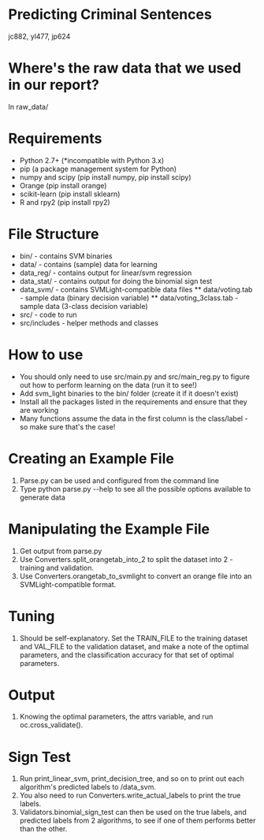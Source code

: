 Predicting Criminal Sentences
=============================
jc882, yl477, jp624

Where's the raw data that we used in our report?
================================================
In raw_data/

Requirements
============
* Python 2.7+ (*incompatible with Python 3.x)
* pip (a package management system for Python)
* numpy and scipy (pip install numpy, pip install scipy)
* Orange (pip install orange)
* scikit-learn (pip install sklearn)
* R and rpy2 (pip install rpy2)

File Structure
==============
* bin/ - contains SVM binaries
* data/ - contains (sample) data for learning
* data_reg/ - contains output for linear/svm regression
* data_stat/ - contains output for doing the binomial sign test
* data_svm/ - contains SVMLight-compatible data files
** data/voting.tab - sample data (binary decision variable)
** data/voting_3class.tab - sample data (3-class decision variable)
* src/ - code to run
* src/includes - helper methods and classes

How to use
==========
* You should only need to use src/main.py and src/main_reg.py to figure out how to perform learning on the data (run it to see!)
* Add svm_light binaries to the bin/ folder (create it if it doesn't exist)
* Install all the packages listed in the requirements and ensure that they are working
* Many functions assume the data in the first column is the class/label - so make sure that's the case!

Creating an Example File
========================
1. Parse.py can be used and configured from the command line
2. Type python parse.py --help to see all the possible options available to generate data

Manipulating the Example File
=========================
1. Get output from parse.py
2. Use Converters.split_orangetab_into_2 to split the dataset into 2 - training and validation.
3. Use Converters.orangetab_to_svmlight to convert an orange file into an SVMLight-compatible format.

Tuning
======
1. Should be self-explanatory. Set the TRAIN_FILE to the training dataset and VAL_FILE to the validation dataset, and make a note of the optimal parameters, and the classification accuracy for that set of optimal parameters.

Output
======
1. Knowing the optimal parameters, the attrs variable, and run oc.cross_validate().

Sign Test
=========
1. Run print_linear_svm, print_decision_tree, and so on to print out each algorithm's predicted labels to /data_svm.
2. You also need to run Converters.write_actual_labels to print the true labels.
3. Validators.binomial_sign_test can then be used on the true labels, and predicted labels from 2 algorithms, to see if one of them performs better than the other.
